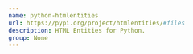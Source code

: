 ```yaml
---
name: python-htmlentities
url: https://pypi.org/project/htmlentities/#files
description: HTML Entities for Python.
group: None
---
```

